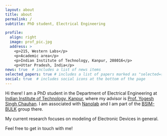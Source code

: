 ```yaml
---
layout: about
title: about
permalink: /
subtitle: PhD student, Electrical Engineering

profile:
  align: right
  image: prof_pic.jpg
  address: >
    <p>215, Western Labs</p>
    <p>Academic area</p>
    <p>Indian Institute of Technology, Kanpur, 208016</p>
    <p>Uttar Pradesh, India</p>
news: true  # includes a list of news items
selected_papers: true # includes a list of papers marked as "selected={true}"
social: true  # includes social icons at the bottom of the page
---
```


Hi there! I am a PhD student in the Department of Electrical Engineering at [Indian Institute of Technology, Kanpur](https://www.iitk.ac.in/), where my advisor is [Prof. Yogesh Singh Chauhan](https://home.iitk.ac.in/~chauhan/). I am associated with [Nanolab](https://www.iitk.ac.in/nanolab/) and I am part of the [BSIM-BULK](https://bsim.berkeley.edu/models/bsimbulk/) group there.

My current research focuses on modeling of Electronic Devices in general.

Feel free to get in touch with me!
